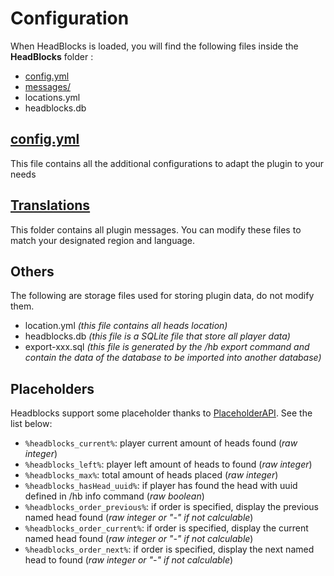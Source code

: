 # Configuration

When HeadBlocks is loaded, you will find the following files inside the **HeadBlocks** folder :

* [config.yml](config/config.md)
* [messages/](config/translations.md)
* locations.yml
* headblocks.db

## [config.yml](config/config.md)

This file contains all the additional configurations to adapt the plugin to your needs

## [Translations](config/translations.md)

This folder contains all plugin messages. You can modify these files to match your designated region and language.

## Others

The following are storage files used for storing plugin data, do not modify them.

* location.yml _(this file contains all heads location)_
* headblocks.db _(this file is a SQLite file that store all player data)_
* export-xxx.sql _(this file is generated by the /hb export command and contain the data of the database to be imported into another database)_

## Placeholders

Headblocks support some placeholder thanks to [PlaceholderAPI](https://www.spigotmc.org/resources/placeholderapi.6245/).
See the list below:

- `%headblocks_current%`: player current amount of heads found (_raw integer_)
- `%headblocks_left%`: player left amount of heads to found (_raw integer_)
- `%headblocks_max%`: total amount of heads placed (_raw integer_)
- `%headblocks_hasHead_uuid%`: if player has found the head with uuid defined in /hb info command (_raw boolean_)
- `%headblocks_order_previous%`: if order is specified, display the previous named head found (_raw integer or "-" if not calculable_)
- `%headblocks_order_current%`: if order is specified, display the current named head found (_raw integer or "-" if not calculable_)
- `%headblocks_order_next%`: if order is specified, display the next named head to found (_raw integer or "-" if not calculable_)

